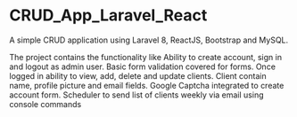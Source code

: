 # CRUD_App_Laravel_React
A simple CRUD application using Laravel 8, ReactJS, Bootstrap and MySQL.

The project contains the functionality like Ability to create account, sign in and logout as admin user. Basic form validation covered for forms. Once logged in ability to view, add, delete and update clients. Client contain name, profile picture and email fields. Google Captcha integrated to create account form. Scheduler to send list of clients weekly via email using console commands
